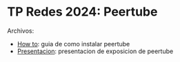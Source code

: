# TP Redes 2024: Peertube
Archivos:
- [How to](./how-to.md): guia de como instalar peertube
- [Presentacion](./Peertube.pdf): presentacion de exposicion de peertube
